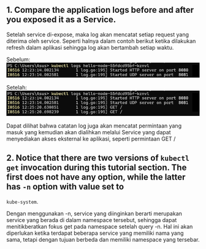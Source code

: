 ## 1. Compare the application logs before and after you exposed it as a Service.

Setelah service di-expose, maka log akan mencatat setiap request yang diterima oleh service. Seperti halnya dalam contoh berikut ketika dilakukan refresh dalam aplikasi sehingga log akan bertambah setiap waktu.

Sebelum:
![alt text](image-1.png)

Setelah:
![alt text](image.png)

Dapat dilihat bahwa catatan log juga akan mencatat permintaan yang masuk yang kemudian akan dialihkan melalui Service yang dapat menyediakan akses eksternal ke aplikasi, seperti permintaan GET /


## 2. Notice that there are two versions of `kubectl get` invocation during this tutorial section. The first does not have any option, while the latter has `-n` option with value set to
`kube-system`.

Dengan menggunakan -n, service yang diinginkan berarti merupakan service yang berada di dalam namespace tersebut, sehingga dapat menitikberatkan fokus get pada namespace setelah query -n. Hal ini akan diperlukan ketika terdapat beberapa service yang memiliki nama yang sama, tetapi dengan tujuan berbeda dan memiliki namespace yang tersebar.